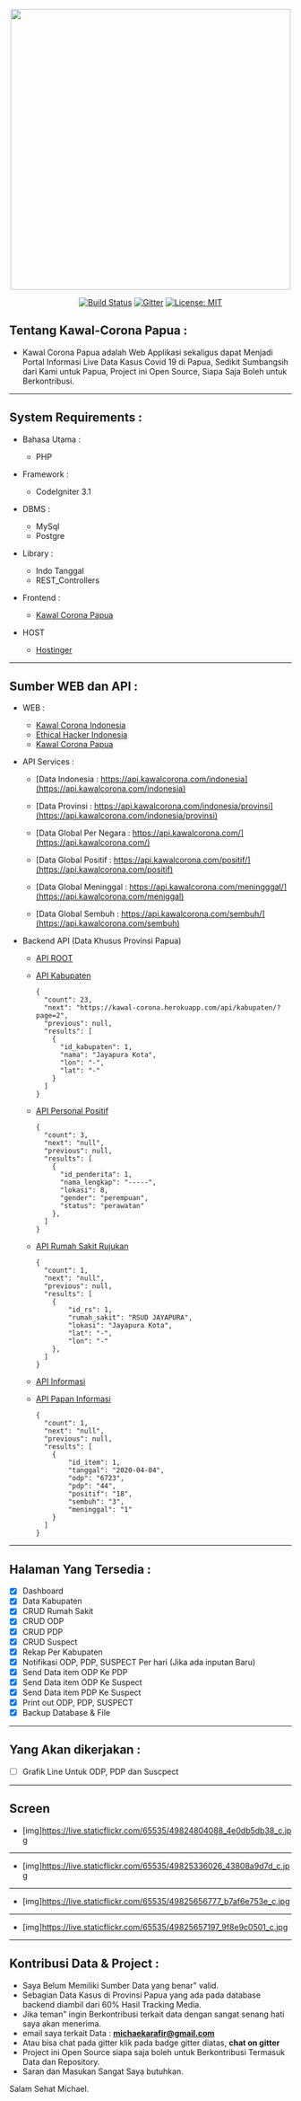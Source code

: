 <p align="center"><img src="https://live.staticflickr.com/65535/49784089877_0d7c611050_c.jpg" width="500px"></p>

<p align="center">
  <a href="https://travis-ci.com/Ekhel/backend-kawal-corona-papua"><img src="https://travis-ci.com/Ekhel/backend-kawal-corona-papua.svg?branch=master" alt="Build Status" target="_blank"></a>
  <a href="https://gitter.im/jayapura_django/community?utm_source=badge&utm_medium=badge&utm_campaign=pr-badge"><img src="https://badges.gitter.im/jayapura_django/community.svg" alt="Gitter" target="_blank"></a>
  <a href="https://github.com/Ekhel/frontend-kawal-corona-papua/blob/master/LICENSE"><img src="https://img.shields.io/badge/License-MIT-green.svg" alt="License: MIT" target="_blank"></a>
</p>

## Tentang Kawal-Corona Papua :
  - Kawal Corona Papua adalah Web Applikasi sekaligus dapat Menjadi Portal Informasi Live Data Kasus Covid 19 di Papua, Sedikit Sumbangsih dari Kami untuk Papua, Project ini Open Source, Siapa Saja Boleh untuk Berkontribusi.
------------------------------------------------------------------------------------------------------------------------

## System Requirements :
* Bahasa Utama :
  - PHP

* Framework :
  - CodeIgniter 3.1

* DBMS :
  - MySql
  - Postgre

* Library :
  - Indo Tanggal
  - REST_Controllers

* Frontend :
  - [Kawal Corona Papua](https://github.com/Ekhel/frontend-kawal-corona-papua)

* HOST
  - [Hostinger](https://hostinger.co.id)

------------------------------------------------------------------------------

## Sumber WEB dan API :

* WEB :
  - [Kawal Corona Indonesia](https://kawalcorona.com)
  - [Ethical Hacker Indonesia](https://hack.co.id)
  - [Kawal Corona Papua](https://kawal-corona.herokuapp.com)


* API Services :
  - [Data Indonesia : https://api.kawalcorona.com/indonesia](https://api.kawalcorona.com/indonesia)

  - [Data Provinsi : https://api.kawalcorona.com/indonesia/provinsi](https://api.kawalcorona.com/indonesia/provinsi)

  - [Data Global Per Negara : https://api.kawalcorona.com/](https://api.kawalcorona.com/) 

  - [Data Global Positif : https://api.kawalcorona.com/positif/](https://api.kawalcorona.com/positif)

  - [Data Global Meninggal : https://api.kawalcorona.com/meningggal/](https://api.kawalcorona.com/meniggal)
  
  - [Data Global Sembuh : https://api.kawalcorona.com/sembuh/](https://api.kawalcorona.com/sembuh)


* Backend API (Data Khusus Provinsi Papua)
  - [API ROOT](https://kawal-corona.herokuapp.com/api/)
  - [API Kabupaten](https://kawal-corona.herokuapp.com/api/kabupeten/)
  
    ```javascripts
    {
      "count": 23,
      "next": "https://kawal-corona.herokuapp.com/api/kabupaten/?page=2",
      "previous": null,
      "results": [
        {
          "id_kabupaten": 1,
          "nama": "Jayapura Kota",
          "lon": "-",
          "lat": "-"
        }
      ] 
    }
    ```

  - [API Personal Positif](https://kawal-corona.herokuapp.com/api/penderita/)

    ```javascripts
    {
      "count": 3,
      "next": "null",
      "previous": null,
      "results": [
        {
          "id_penderita": 1,
          "nama_lengkap": "-----",
          "lokasi": 8,
          "gender": "perempuan",
          "status": "perawatan"
        },
      ] 
    }
    ```

  - [API Rumah Sakit Rujukan](https://kawal-corona.herokuapp.com/api/rumahsakit/)

    ```javascripts
    {
      "count": 1,
      "next": "null",
      "previous": null,
      "results": [
        {
            "id_rs": 1,
            "rumah_sakit": "RSUD JAYAPURA",
            "lokasi": "Jayapura Kota",
            "lat": "-",
            "lon": "-"
        },
      ]
    }
    ```

  - [API Informasi](https://kawal-corona.herokuapp.com/api/informasi/)
  - [API Papan Informasi](https://kawal-corona.herokuapp.com/api/papaninfo/)

    ```javascripts
    {
      "count": 1,
      "next": "null",
      "previous": null,
      "results": [
        {
            "id_item": 1,
            "tanggal": "2020-04-04",
            "odp": "6723",
            "pdp": "44",
            "positif": "18",
            "sembuh": "3",
            "meninggal": "1"
        }
      ]
    }
    ```
----------------------------------------------------------------------------------------------------------

## Halaman Yang Tersedia :
  - [x] Dashboard
  - [x] Data Kabupaten
  - [x] CRUD Rumah Sakit
  - [x] CRUD ODP
  - [x] CRUD PDP
  - [x] CRUD Suspect
  - [x] Rekap Per Kabupaten
  - [x] Notifikasi ODP, PDP, SUSPECT Per hari (Jika ada inputan Baru)
  - [x] Send Data item ODP Ke PDP
  - [x] Send Data item ODP Ke Suspect
  - [x] Send Data item PDP Ke Suspect
  - [x] Print out ODP, PDP, SUSPECT
  - [x] Backup Database & File

--------------------------------------------------------------------------------------------------------------

## Yang Akan dikerjakan : 
  - [ ] Grafik Line Untuk ODP, PDP dan Suscpect
---------------------------------------------------------------------------------------------------------------

## Screen

  - [img]https://live.staticflickr.com/65535/49824804088_4e0db5db38_c.jpg
  -------------------------------------------------------------------------------------------------------------
  - [img]https://live.staticflickr.com/65535/49825336026_43808a9d7d_c.jpg
  -------------------------------------------------------------------------------------------------------------
  - [img]https://live.staticflickr.com/65535/49825656777_b7af6e753e_c.jpg
  -------------------------------------------------------------------------------------------------------------
  - [img]https://live.staticflickr.com/65535/49825657197_9f8e9c0501_c.jpg

-------------------------------------------------------------------------------------------------------------------


## Kontribusi Data & Project :
  - Saya Belum Memiliki Sumber Data yang benar" valid.
  - Sebagian Data Kasus di Provinsi Papua yang ada pada database backend diambil dari 60% Hasil Tracking Media.
  - Jika teman" ingin Berkontribusi terkait data dengan sangat senang hati saya akan menerima.
  - email saya terkait Data : **michaekarafir@gmail.com**
  - Atau bisa chat pada gitter klik pada badge gitter diatas, **chat on gitter**
  - Project ini Open Source siapa saja boleh untuk Berkontribusi Termasuk Data dan Repository.
  - Saran dan Masukan Sangat Saya butuhkan.

  Salam Sehat
  Michael.
    
